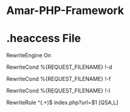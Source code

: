 # Amar-PHP-Framework




# .heaccess File
RewriteEngine On

RewriteCond %{REQUEST_FILENAME} !-d

RewriteCond %{REQUEST_FILENAME} !-f

RewriteCond %{REQUEST_FILENAME} !-l

RewriteRule ^(.+)$ index.php?url=$1 [QSA,L]
